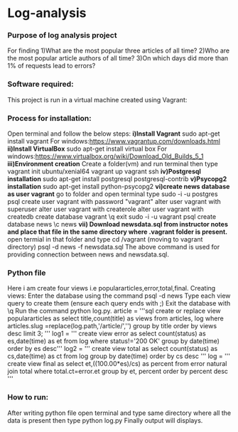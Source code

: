 # Log-analysis
### Purpose of log analysis project
For finding
1)What are the most popular three articles of all time?
2)Who are the most popular article authors of all time?
3)On which days did more than 1% of requests lead to errors?
### Software required:
This project is run in a virtual machine created using Vagrant:
### Process for installation:
Open terminal and follow the below steps:
**i)Install Vagrant**
    sudo apt-get install vagrant
    For windows:https://www.vagrantup.com/downloads.html
**ii)Install VirtualBox**
    sudo apt-get install virtual box
    For windows:https://www.virtualbox.org/wiki/Download_Old_Builds_5_1
**iii)Environment creation**
 Create a folder(vm) and run terminal then type
    vagrant init ubuntu/xenial64
    vagrant up
    vagrant ssh
**iv)Postgresql installation**
    sudo apt-get install postgresql postgresql-contrib
 **v)Psycopg2 installation**
    sudo apt-get install python-psycopg2
 **vi)create news database as user vagrant**
    go to folder and open terminal type
    sudo -i -u postgres
    psql
    create user vagrant with password "vagrant"
    alter user vagrant with superuser
    alter user vagrant with createrole
    alter user vagrant with createdb
    create database vagrant
    \q
    exit
    sudo -i -u vagrant
    psql
    create database news                                                                                                                     \c news
**vii) Download newsdata.sql from instructor notes and place that file in the same directory where .vagrant folder is present.**
     open termial in that folder and type
        cd /vagrant  (moving to vagrant directory)
        psql -d news -f newsdata.sql
     The above command is used for providing connection between news and newsdata.sql.
### Python file
Here i am create four views i.e populararticles,error,total,final.
Creating views:
Enter the database using the command psql -d news
Type each view query to create them (ensure each query ends with ;)
Exit the database with \q
Run the command python log.py.
article =
'''sql
create or replace view populararticles
as select title,count(title) as views
from articles, log
where articles.slug =replace(log.path,'/article/','')
group by title
order by views
desc limit 3;
'''
log1 =
'''
create view error
as select count(status) as es,date(time) as et
from log where status!='200 OK'
group by date(time)
order by es desc'''
log2 =
'''
create view total
as select count(status) as cs,date(time) as ct
from log group by date(time)
order by cs desc
'''
log =
'''
create view final
as select
et,((100.00*es)/cs) as percent
from error
natural join total
where total.ct=error.et
group by et, percent
order by percent desc
'''
 ### How to run:
  After writing python file open terminal and type same directory where all the data is present then type
         python log.py
  Finally output will displays.
